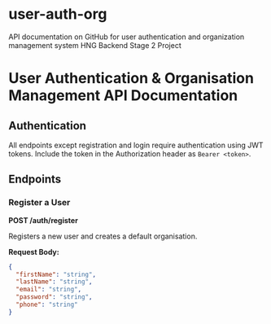 # user-auth-org
API documentation on GitHub for user authentication and organization management system HNG Backend Stage 2 Project

# User Authentication & Organisation Management API Documentation

## Authentication

All endpoints except registration and login require authentication using JWT tokens. Include the token in the Authorization header as `Bearer <token>`.

## Endpoints

### Register a User

**POST /auth/register**

Registers a new user and creates a default organisation.

**Request Body:**
```json
{
  "firstName": "string",
  "lastName": "string",
  "email": "string",
  "password": "string",
  "phone": "string"
}
